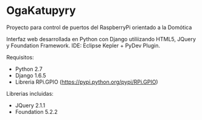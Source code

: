 OgaKatupyry
===========

Proyecto para control de puertos del RaspberryPi orientado a la Domótica

Interfaz web desarrollada en Python con Django utiliizando HTML5, JQuery y Foundation Framework. IDE: Eclipse Kepler + PyDev Plugin.

Requisitos:
- Python 2.7
- Django 1.6.5
- Libreria RPi.GPIO (https://pypi.python.org/pypi/RPi.GPIO)

Librerias incluidas:

- JQuery 2.1.1
- Foundation 5.2.2
